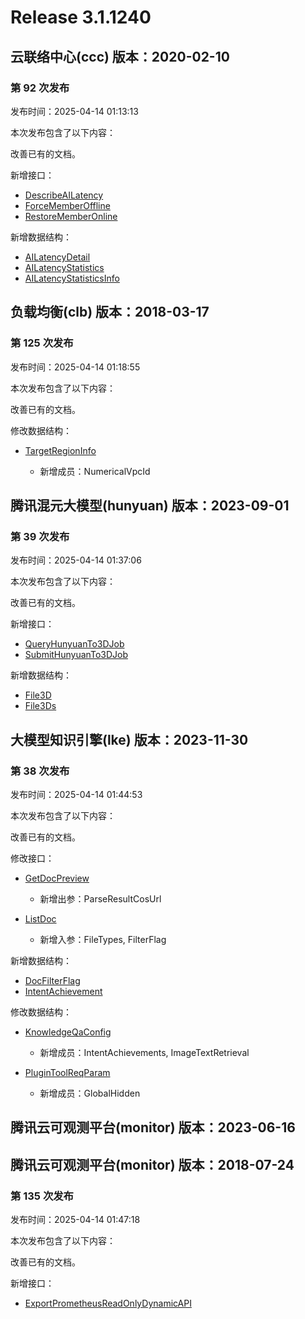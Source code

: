 # Release 3.1.1240

## 云联络中心(ccc) 版本：2020-02-10

### 第 92 次发布

发布时间：2025-04-14 01:13:13

本次发布包含了以下内容：

改善已有的文档。

新增接口：

* [DescribeAILatency](https://cloud.tencent.com/document/api/679/117857)
* [ForceMemberOffline](https://cloud.tencent.com/document/api/679/117859)
* [RestoreMemberOnline](https://cloud.tencent.com/document/api/679/117858)

新增数据结构：

* [AILatencyDetail](https://cloud.tencent.com/document/api/679/47715#AILatencyDetail)
* [AILatencyStatistics](https://cloud.tencent.com/document/api/679/47715#AILatencyStatistics)
* [AILatencyStatisticsInfo](https://cloud.tencent.com/document/api/679/47715#AILatencyStatisticsInfo)



## 负载均衡(clb) 版本：2018-03-17

### 第 125 次发布

发布时间：2025-04-14 01:18:55

本次发布包含了以下内容：

改善已有的文档。

修改数据结构：

* [TargetRegionInfo](https://cloud.tencent.com/document/api/214/30694#TargetRegionInfo)

	* 新增成员：NumericalVpcId




## 腾讯混元大模型(hunyuan) 版本：2023-09-01

### 第 39 次发布

发布时间：2025-04-14 01:37:06

本次发布包含了以下内容：

改善已有的文档。

新增接口：

* [QueryHunyuanTo3DJob](https://cloud.tencent.com/document/api/1729/117862)
* [SubmitHunyuanTo3DJob](https://cloud.tencent.com/document/api/1729/117861)

新增数据结构：

* [File3D](https://cloud.tencent.com/document/api/1729/101838#File3D)
* [File3Ds](https://cloud.tencent.com/document/api/1729/101838#File3Ds)



## 大模型知识引擎(lke) 版本：2023-11-30

### 第 38 次发布

发布时间：2025-04-14 01:44:53

本次发布包含了以下内容：

改善已有的文档。

修改接口：

* [GetDocPreview](https://cloud.tencent.com/document/api/1759/105067)

	* 新增出参：ParseResultCosUrl

* [ListDoc](https://cloud.tencent.com/document/api/1759/105064)

	* 新增入参：FileTypes, FilterFlag


新增数据结构：

* [DocFilterFlag](https://cloud.tencent.com/document/api/1759/105104#DocFilterFlag)
* [IntentAchievement](https://cloud.tencent.com/document/api/1759/105104#IntentAchievement)

修改数据结构：

* [KnowledgeQaConfig](https://cloud.tencent.com/document/api/1759/105104#KnowledgeQaConfig)

	* 新增成员：IntentAchievements, ImageTextRetrieval

* [PluginToolReqParam](https://cloud.tencent.com/document/api/1759/105104#PluginToolReqParam)

	* 新增成员：GlobalHidden




## 腾讯云可观测平台(monitor) 版本：2023-06-16



## 腾讯云可观测平台(monitor) 版本：2018-07-24

### 第 135 次发布

发布时间：2025-04-14 01:47:18

本次发布包含了以下内容：

改善已有的文档。

新增接口：

* [ExportPrometheusReadOnlyDynamicAPI](https://cloud.tencent.com/document/api/248/117863)



